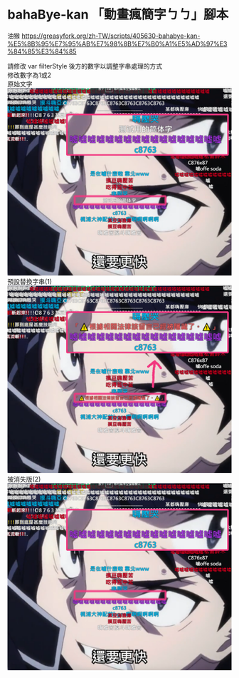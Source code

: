 # bahaBye-kan 「動畫瘋簡字ㄅㄅ」腳本

油猴
https://greasyfork.org/zh-TW/scripts/405630-bahabye-kan-%E5%8B%95%E7%95%AB%E7%98%8B%E7%B0%A1%E5%AD%97%E3%84%85%E3%84%85

請修改 var filterStyle 後方的數字以調整字串處理的方式  
修改數字為1或2  
原始文字
![origin](test1.png)
預設替換字串(1)
![origin](test3.png)
被消失版(2)
![origin](test2.png)
